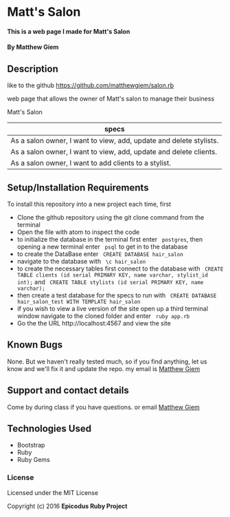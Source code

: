 # Matt's Salon

#### This is a web page I made for Matt's Salon

#### By Matthew Giem

## Description

like to the github <https://github.com/matthewgiem/salon.rb>

web page that allows the owner of Matt's salon to manage their business

Matt's Salon

|specs |
|---------|
|  As a salon owner, I want to view, add, update and delete stylists. |
|  As a salon owner, I want to view, add, update and delete clients. |
|  As a salon owner, I want to add clients to a stylist.  |

## Setup/Installation Requirements


To install this repository into a new project each time, first

* Clone the github repository using the git clone command from the terminal
* Open the file with atom to inspect the code
* to initialize the database in the terminal first enter ``` postgres```, then opening a new terminal enter ``` psql``` to get in to the database
* to create the DataBase enter ``` CREATE DATABASE hair_salon```
* navigate to the database with ``` \c hair_salon```
* to create the necessary tables first connect to the database with ``` CREATE TABLE clients (id serial PRIMARY KEY, name varchar, stylist_id int);``` and ``` CREATE TABLE stylists (id serial PRIMARY KEY, name varchar);```
* then create a test database for the specs to run with ``` CREATE DATABASE hair_salon_test WITH TEMPLATE hair_salon```
* if you wish to view a live version of the site open up a third terminal window navigate to the cloned folder and enter ``` ruby app.rb```
* Go the the URL http://localhost:4567 and view the site

## Known Bugs

None.  But we haven't really tested much, so if you find anything, let us know and we'll fix it and update the repo. my email is [Matthew Giem](matthew.giem@gmail.com)

## Support and contact details

Come by during class if you have questions. or email [Matthew Giem](matthew.giem@gmail.com)

## Technologies Used

* Bootstrap
* Ruby
* Ruby Gems

### License

Licensed under the MIT License

Copyright (c) 2016 **Epicodus Ruby Project**
